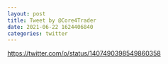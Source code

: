 ```yaml
--- 
layout: post 
title: Tweet by @Core4Trader 
date: 2021-06-22 1624406840 
categories: twitter 
--- 
```

https://twitter.com/o/status/1407490398549860358